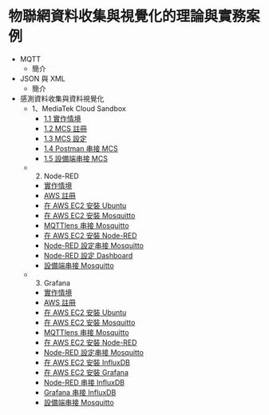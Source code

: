 # 物聯網資料收集與視覺化的理論與實務案例

* MQTT
  * 簡介
* JSON 與 XML
  * 簡介
* 感測資料收集與資料視覺化
  * 1、MediaTek Cloud Sandbox
    * [1.1 實作情境]()
    * [1.2 MCS 註冊](https://oranwind.org/-mcs-mediatek-cloud-sandbox-zhu-ce-jiao-xue/)
    * [1.3 MCS 設定](https://oranwind.org/-linkit-smart-7688-chuan-song-sensor-data-dao-mediatek-cloud-sandbox-mcs-api/)
    * [1.4 Postman 串接 MCS]()
    * [1.5 設備端串接 MCS]()
  * 2. Node-RED
    * [實作情境]()
    * [AWS 註冊](https://oranwind.org/-aws-zhu-ce-aws-zhang-hao/)
    * [在 AWS EC2 安裝 Ubuntu]()
    * [在 AWS EC2 安裝 Mosquitto](https://oranwind.org/-edge-zai-ubuntu-an-zhuang-mosquitto-mqtt-broker-part-2/)
    * [MQTTlens 串接 Mosquitto]()
    * [在 AWS EC2 安裝 Node-RED]()
    * [Node-RED 設定串接 Mosquitto]()
    * [Node-RED 設定 Dashboard]()
    * [設備端串接 Mosquitto]()
  * 3. Grafana
    * [實作情境]()
    * [AWS 註冊](https://oranwind.org/-aws-zhu-ce-aws-zhang-hao/)
    * [在 AWS EC2 安裝 Ubuntu]()
    * [在 AWS EC2 安裝 Mosquitto](https://oranwind.org/-edge-zai-ubuntu-an-zhuang-mosquitto-mqtt-broker-part-2/)
    * [MQTTlens 串接 Mosquitto]()
    * [在 AWS EC2 安裝 Node-RED]()
    * [Node-RED 設定串接 Mosquitto]()
    * [在 AWS EC2 安裝 InfluxDB]()
    * [在 AWS EC2 安裝 Grafana]()
    * [Node-RED 串接 InfluxDB]()
    * [Grafana 串接 InfluxDB]()
    * [設備端串接 Mosquitto]()
